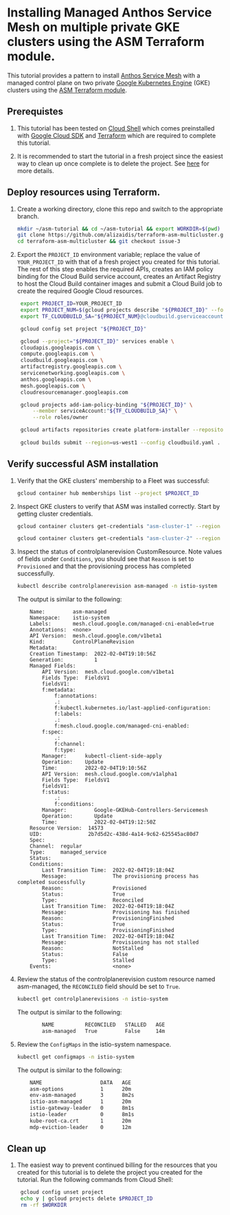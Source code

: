 # Installing Managed Anthos Service Mesh on multiple private GKE clusters using the ASM Terraform module.

This tutorial provides a pattern to install [Anthos Service Mesh](https://cloud.google.com/service-mesh/docs/overview) with a managed control plane on two private [Google Kubernetes Engine](https://cloud.google.com/kubernetes-engine/docs/concepts/kubernetes-engine-overview) (GKE) clusters using the [ASM Terraform module](https://github.com/terraform-google-modules/terraform-google-kubernetes-engine/tree/master/modules/asm).

## Prerequistes 

1. This tutorial has been tested on [Cloud Shell](https://shell.cloud.google.com) which comes preinstalled with [Google Cloud SDK](https://cloud.google.com/sdk) and [Terraform](https://www.terraform.io/) which are required to complete this tutorial.

2. It is recommended to start the tutorial in a fresh project since the easiest way to clean up once complete is to delete the project. See [here](https://cloud.google.com/resource-manager/docs/creating-managing-projects) for more details.

## Deploy resources using Terraform.

1. Create a working directory, clone this repo and switch to the appropriate branch.

    ```bash
    mkdir ~/asm-tutorial && cd ~/asm-tutorial && export WORKDIR=$(pwd)
    git clone https://github.com/alizaidis/terraform-asm-multicluster.git
    cd terraform-asm-multicluster && git checkout issue-3
    ```

1. Export the `PROJECT_ID` environment variable; replace the value of `YOUR_PROJECT_ID` with that of a fresh project you created for this tutorial. The rest of this step enables the required APIs, creates an IAM policy binding for the Cloud Build service account, creates an Artifact Registry to host the Cloud Build container images and submit a Cloud Build job to create the required Google Cloud resources.

   ```bash
    export PROJECT_ID=YOUR_PROJECT_ID
    export PROJECT_NUM=$(gcloud projects describe "${PROJECT_ID}" --format='value(projectNumber)')
    export TF_CLOUDBUILD_SA="${PROJECT_NUM}@cloudbuild.gserviceaccount.com"

    gcloud config set project "${PROJECT_ID}"

    gcloud --project="${PROJECT_ID}" services enable \
    cloudapis.googleapis.com \
    compute.googleapis.com \
    cloudbuild.googleapis.com \
    artifactregistry.googleapis.com \
    servicenetworking.googleapis.com \
    anthos.googleapis.com \
    mesh.googleapis.com \
    cloudresourcemanager.googleapis.com

    gcloud projects add-iam-policy-binding "${PROJECT_ID}" \
        --member serviceAccount:"${TF_CLOUDBUILD_SA}" \
        --role roles/owner

    gcloud artifacts repositories create platform-installer --repository-format=docker --location=us-west1 --description="Repo for platform installer container images built by Cloud Build." 
    
    gcloud builds submit --region=us-west1 --config cloudbuild.yaml .

    ```

## Verify successful ASM installation

1. Verify that the GKE clusters' membership to a Fleet was successful:

    ```bash
    gcloud container hub memberships list --project $PROJECT_ID
    ```

1. Inspect GKE clusters to verify that ASM was installed correctly. Start by getting cluster credentials.

    ```bash
    gcloud container clusters get-credentials "asm-cluster-1" --region "us-west1" --project $PROJECT_ID

    gcloud container clusters get-credentials "asm-cluster-2" --region "us-central1" --project $PROJECT_ID
    ```

1. Inspect the status of controlplanerevision CustomResource. Note values of fields under `Conditions`, you should see that `Reason` is set to `Provisioned` and that the provisioning process has completed successfully.

    ```bash
    kubectl describe controlplanerevision asm-managed -n istio-system
    ```

    The output is similar to the following:

    ```
        Name:         asm-managed
        Namespace:    istio-system
        Labels:       mesh.cloud.google.com/managed-cni-enabled=true
        Annotations:  <none>
        API Version:  mesh.cloud.google.com/v1beta1
        Kind:         ControlPlaneRevision
        Metadata:
        Creation Timestamp:  2022-02-04T19:10:56Z
        Generation:          1
        Managed Fields:
            API Version:  mesh.cloud.google.com/v1beta1
            Fields Type:  FieldsV1
            fieldsV1:
            f:metadata:
                f:annotations:
                .:
                f:kubectl.kubernetes.io/last-applied-configuration:
                f:labels:
                .:
                f:mesh.cloud.google.com/managed-cni-enabled:
            f:spec:
                .:
                f:channel:
                f:type:
            Manager:      kubectl-client-side-apply
            Operation:    Update
            Time:         2022-02-04T19:10:56Z
            API Version:  mesh.cloud.google.com/v1alpha1
            Fields Type:  FieldsV1
            fieldsV1:
            f:status:
                .:
                f:conditions:
            Manager:         Google-GKEHub-Controllers-Servicemesh
            Operation:       Update
            Time:            2022-02-04T19:12:50Z
        Resource Version:  14573
        UID:               2b7d5d2c-438d-4a14-9c62-625545ac80d7
        Spec:
        Channel:  regular
        Type:     managed_service
        Status:
        Conditions:
            Last Transition Time:  2022-02-04T19:18:04Z
            Message:               The provisioning process has completed successfully
            Reason:                Provisioned
            Status:                True
            Type:                  Reconciled
            Last Transition Time:  2022-02-04T19:18:04Z
            Message:               Provisioning has finished
            Reason:                ProvisioningFinished
            Status:                True
            Type:                  ProvisioningFinished
            Last Transition Time:  2022-02-04T19:18:04Z
            Message:               Provisioning has not stalled
            Reason:                NotStalled
            Status:                False
            Type:                  Stalled
        Events:                    <none>
    ```
    
1. Review the status of the controlplanerevision custom resource named asm-managed, the `RECONCILED` field should be set to `True`.
    
    ```bash
    kubectl get controlplanerevisions -n istio-system
    ```

    The output is similar to the following:

    ```bash
            NAME          RECONCILED   STALLED   AGE
            asm-managed   True         False     14m
    ```

1. Review the `ConfigMaps` in the istio-system namespace.

    ```bash
    kubectl get configmaps -n istio-system
    ```

    The output is similar to the following:
 
    ```bash
        NAME                   DATA   AGE
        asm-options            1      20m
        env-asm-managed        3      8m2s
        istio-asm-managed      1      20m
        istio-gateway-leader   0      8m1s
        istio-leader           0      8m1s
        kube-root-ca.crt       1      20m
        mdp-eviction-leader    0      12m
    ```

## Clean up

1. The easiest way to prevent continued billing for the resources that you created for this tutorial is to delete the project you created for the tutorial. Run the following commands from Cloud Shell:

   ```bash
    gcloud config unset project
    echo y | gcloud projects delete $PROJECT_ID
    rm -rf $WORKDIR
    ```

